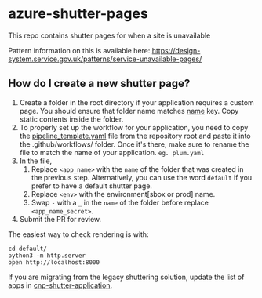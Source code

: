 # azure-shutter-pages

This repo contains shutter pages for when a site is unavailable

Pattern information on this is available here:
https://design-system.service.gov.uk/patterns/service-unavailable-pages/

## How do I create a new shutter page?

1. Create a folder in the root directory if your application requires a custom page. You should ensure that folder name matches [name](https://github.com/hmcts/azure-platform-terraform/blob/7e7b76e6477b746be5d61a1eaf0b512884ecb56d/environments/prod/prod.tfvars#L564) key. Copy static contents inside the folder. 
2. To properly set up the workflow for your application, you need to copy the [pipeline_template.yaml](./pipeline_template.yaml) file from the repository root and paste it into the .github/workflows/ folder. Once it's there, make sure to rename the file to match the name of your application. `eg. plum.yaml`
3. In the file, 
   1. Replace `<app_name>` with the `name` of the folder that was created in the previous step. Alternatively, you can use the word `default` if you prefer to have a default shutter page. 
   2. Replace `<env>` with the environment[sbox or prod] name. 
   3. Swap `-` with a `_` in the `name` of the folder before replace `<app_name_secret>`.  
4. Submit the PR for review.

The easiest way to check rendering is with:

```shell
cd default/
python3 -m http.server
open http://localhost:8000
```

If you are migrating from the legacy shuttering solution, update the list of apps in [cnp-shutter-application](https://github.com/hmcts/cnp-shutter-application/blob/master/Jenkinsfile#L8).

